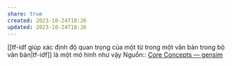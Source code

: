 ```yaml
---
share: true
created: 2023-10-24T18:26
updated: 2023-10-24T18:26
---
```

[[tf-idf giúp xác định độ quan trọng của một từ trong một văn bản trong bộ văn bản|tf-idf]] là một mô hình như vậy
Nguồn:: [Core Concepts — gensim](https://radimrehurek.com/gensim/auto_examples/core/run_core_concepts.html#model)
